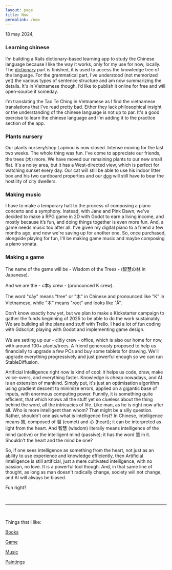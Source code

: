 ```yaml
---
layout: page
title: Now
permalink: /now
---
```


18 may 2024,

### Learning chinese

I’m building a Rails dictionary-based learning app to study the Chinese language because I like the way it works,
only for my use for now, locally.
The [dictionary](/files/dictionary.png) part is finished, it is used to access the knowledge tree of the language.
For the grammatical part, I've understood (not memorized yet) the various types of sentence structure and am now summarizing the details.
It's in Vietnamese though. I’d like to publish it online for free and will open-source it someday.

I'm translating the Tao Te Ching in Vietnamese as I find the vietnamese translations that I've read pretty bad.
Either they lack philosophical insight or the understanding of the chinese language is not up to par.
It's a good exercise to learn the chinese language and I'm adding it to the practice section of the app.

### Plants nursery

Our plants nursery/shop Lapinou is now closed. Intense moving for the last two weeks.
The whole thing was fun. I've come to appreciate our friends, the trees (木) more.
We have moved our remaining plants to our new small flat. It's a noisy area, but it has a West-directed view, which is perfect for watching sunset every day. 
Our cat will still be able to use his indoor litter box and his two cardboard properties and our [dog](/files/painting_dog.jpg) will still have to bear the hostility of city dwellers.

### Making music

I have to make a temporary halt to the process of composing a piano concerto and a symphony. Instead, with Jane and Pink Dawn, we've decided to make a RPG game in 2D with Godot to earn a living income, and mostly because it’s fun, and doing things together is even more fun. And, a game needs music too after all. I've given my digital piano to a friend a few months ago, and now we're saving up for another one. So, once purchased, alongside playing for fun, I'll be making game music and maybe composing a piano sonata.

### Making a game

The name of the game will be - Wisdom of the Trees - (智慧の林 in Japanese).

And we are the - c本y crew - (pronounced K crew).

The word "cây" means "tree" or "木" in Chinese and pronounced like "K" in Vietnamese, while "本" means "root" and looks like "Â".

Don’t know exactly how yet, but we plan to make a Kickstarter campaign to gather the funds beginning of 2025 to be able to do the work sustainably.
We are building all the plans and stuff with Trello. I had a lot of fun coding with Gdscript, playing with Godot and implementing game design.

We are setting up our - c本y crew - office, which is also our home for now, with around 100+ plants/trees.
A friend generously proposed to help us financially to upgrade a few PCs and buy some tablets for drawing.
We'll upgrade everything progressively and just powerful enough so we can run StableDiffusion.

Artificial Intelligence right now is kind of cool: it helps us code, draw, make voice-overs, and everything faster.
Knowledge is cheap nowadays, and AI is an extension of mankind. Simply put, it's just an optimisation algorithm using gradient descent to minimize errors, applied on a gigantic base of inputs, with enormous computing power. Funnily, it is something quite efficient, that which knows all the stuff yet so clueless about the thing behind the word, all the intricacies of life. Like man, as he is right now after all. Who is more intelligent than whom? That might be a silly question. Rather, shouldn't one ask what is intelligence first? In Chinese, intelligence means 慧, composed of 彗 (comet) and 心 (heart); it can be interpreted as light from the heart. And 智慧 (wisdom) literally means intelligence of the mind (active) or the intelligent mind (passive); it has the word 慧 in it. Shouldn't the heart and the mind be one?

So, if one sees intelligence as something from the heart, not just as an ability to use experience and knowledge efficiently, then Artificial Intelligence is still artificial, just a mere cultivated intelligence, with no passion, no love. It is a powerful tool though. And, in that same line of thought, as long as man doesn't radically change, society will not change, and AI will always be biased.

Fun right?

<br>
<hr>
<br>

Things that I like:

[Books](/books)

[Game](/game)

[Music](/music)

[Paintings](/paintings)

<br>
<br>